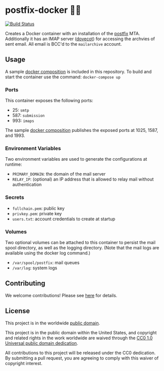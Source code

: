 # postfix-docker 📮🐳 #

[![Build Status](https://travis-ci.com/cisagov/postfix-docker.svg?branch=develop)](https://travis-ci.com/cisagov/postfix-docker)

Creates a Docker container with an installation of the
[postfix](http://postfix.org) MTA.  Additionally it has an IMAP
server ([dovecot](https://dovecot.org)) for accessing the archvies
of sent email.  All email is BCC'd to the `mailarchive` account.

## Usage ##

A sample [docker composition](docker-compose.yml) is included in this repository.
To build and start the container use the command: `docker-compose up`

### Ports ###

This container exposes the following ports:

- 25: `smtp`
- 587: `submission`
- 993: `imaps`

The sample [docker composition](docker-compose.yml) publishes the
exposed ports at 1025, 1587, and 1993.

### Environment Variables ###

Two environment variables are used to generate the configurations at runtime:

- `PRIMARY_DOMAIN`: the domain of the mail server
- `RELAY_IP`: (optional) an IP address that is allowed to relay mail without authentication

### Secrets ###

- `fullchain.pem`: public key
- `privkey.pem`: private key
- `users.txt`: account credentials to create at startup

### Volumes ###

Two optional volumes can be attached to this container to persist the
mail spool directory, as well as the logging directory.  (Note that
the mail logs are available using the docker log command.)

- `/var/spool/postfix`: mail queues
- `/var/log`: system logs

## Contributing ##

We welcome contributions!  Please see [here](CONTRIBUTING.md) for
details.

## License ##

This project is in the worldwide [public domain](LICENSE.md).

This project is in the public domain within the United States, and
copyright and related rights in the work worldwide are waived through
the [CC0 1.0 Universal public domain
dedication](https://creativecommons.org/publicdomain/zero/1.0/).

All contributions to this project will be released under the CC0
dedication. By submitting a pull request, you are agreeing to comply
with this waiver of copyright interest.
